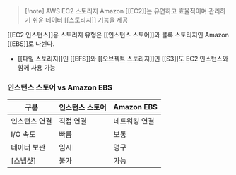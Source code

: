 ---
---

> [!note] AWS EC2 스토리지
> Amazon [[EC2]]는 유연하고 효율적이며 관리하기 쉬운 데이터 [[스토리지]] 기능을 제공

[[EC2 인스턴스]]용 스토리지 유형은 [[인스턴스 스토어]]와 블록 스토리지인 Amazon [[EBS]]로 나뉜다.

- [[파일 스토리지]]인 [[EFS]]와 [[오브젝트 스토리지]]인 [[S3]]도 EC2 인스턴스와 함께 사용 가능

### 인스턴스 스토어 vs Amazon EBS

| 구분          | 인스턴스 스토어<br> | Amazon EBS |
| ----------- | ------------ | ---------- |
| 인스턴스 연결     | 직접 연결        | 네트워킹 연결    |
| I/O 속도      | 빠름           | 보통         |
| 데이터 보관      | 임시           | 영구         |
| [[스냅샷]](백업) | 불가           | 가능         |
